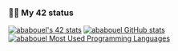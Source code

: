 ### 👨‍💻 My 42 status
[![ababouel's 42 stats](https://badge.mediaplus.ma/greenbinary/ababouel)](https://github.com/ababouel)
[![ababouel GitHub stats](https://github-readme-stats.vercel.app/api?username=ababouel&show_icons=true&theme=radical)](https://github.com/ababouel)
[![ababouel Most Used Programming Languages](https://github-readme-stats.vercel.app/api/top-langs/?username=ababouel&layout=compact&hide_border=true&theme=darcula&bg_color=00000000&langs_count=6)](https://github.com/ababouel)
